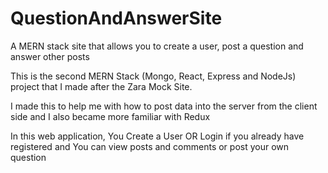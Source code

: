 # QuestionAndAnswerSite
A MERN stack site that allows you to create a user, post a question and answer other posts

This is the second MERN Stack (Mongo, React, Express and NodeJs) project that I made after the Zara Mock Site.

I made this to help me with how to post data into the server from the client side and I also became more familiar with Redux

In this web application, You Create a User OR Login if you already have registered and You can view posts and comments or post your own question


